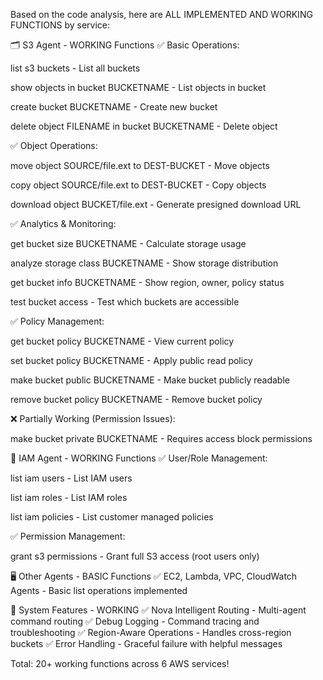 Based on the code analysis, here are ALL IMPLEMENTED AND WORKING FUNCTIONS by service:

🗂️ S3 Agent - WORKING Functions
✅ Basic Operations:

list s3 buckets - List all buckets

show objects in bucket BUCKETNAME - List objects in bucket

create bucket BUCKETNAME - Create new bucket

delete object FILENAME in bucket BUCKETNAME - Delete object

✅ Object Operations:

move object SOURCE/file.ext to DEST-BUCKET - Move objects

copy object SOURCE/file.ext to DEST-BUCKET - Copy objects

download object BUCKET/file.ext - Generate presigned download URL

✅ Analytics & Monitoring:

get bucket size BUCKETNAME - Calculate storage usage

analyze storage class BUCKETNAME - Show storage distribution

get bucket info BUCKETNAME - Show region, owner, policy status

test bucket access - Test which buckets are accessible

✅ Policy Management:

get bucket policy BUCKETNAME - View current policy

set bucket policy BUCKETNAME - Apply public read policy

make bucket public BUCKETNAME - Make bucket publicly readable

remove bucket policy BUCKETNAME - Remove bucket policy

❌ Partially Working (Permission Issues):

make bucket private BUCKETNAME - Requires access block permissions

🔐 IAM Agent - WORKING Functions
✅ User/Role Management:

list iam users - List IAM users

list iam roles - List IAM roles

list iam policies - List customer managed policies

✅ Permission Management:

grant s3 permissions - Grant full S3 access (root users only)

🖥️ Other Agents - BASIC Functions
✅ EC2, Lambda, VPC, CloudWatch Agents - Basic list operations implemented

🧠 System Features - WORKING
✅ Nova Intelligent Routing - Multi-agent command routing
✅ Debug Logging - Command tracing and troubleshooting
✅ Region-Aware Operations - Handles cross-region buckets
✅ Error Handling - Graceful failure with helpful messages

Total: 20+ working functions across 6 AWS services!